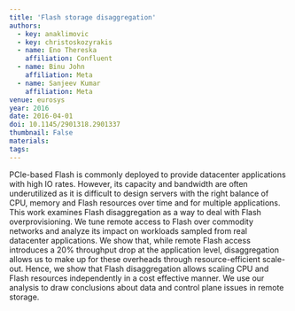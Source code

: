 ```yaml
---
title: 'Flash storage disaggregation'
authors:
  - key: anaklimovic
  - key: christoskozyrakis
  - name: Eno Thereska
    affiliation: Confluent
  - name: Binu John
    affiliation: Meta
  - name: Sanjeev Kumar
    affiliation: Meta
venue: eurosys
year: 2016
date: 2016-04-01
doi: 10.1145/2901318.2901337
thumbnail: False
materials:
tags:
---
```

PCIe-based Flash is commonly deployed to provide datacenter applications with high IO rates. However, its capacity and bandwidth are often underutilized as it is difficult to design servers with the right balance of CPU, memory and Flash resources over time and for multiple applications. This work examines Flash disaggregation as a way to deal with Flash overprovisioning. We tune remote access to Flash over commodity networks and analyze its impact on workloads sampled from real datacenter applications. We show that, while remote Flash access introduces a 20% throughput drop at the application level, disaggregation allows us to make up for these overheads through resource-efficient scale-out. Hence, we show that Flash disaggregation allows scaling CPU and Flash resources independently in a cost effective manner. We use our analysis to draw conclusions about data and control plane issues in remote storage.
